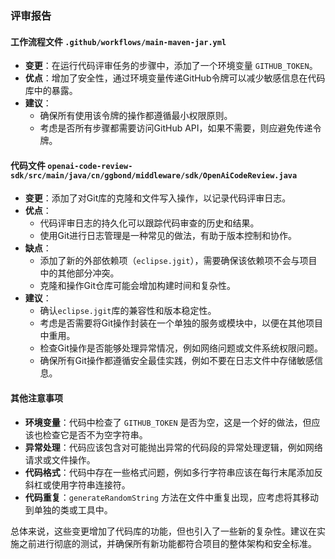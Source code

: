 ### 评审报告

#### 工作流程文件 `.github/workflows/main-maven-jar.yml`
- **变更**：在运行代码评审任务的步骤中，添加了一个环境变量 `GITHUB_TOKEN`。
- **优点**：增加了安全性，通过环境变量传递GitHub令牌可以减少敏感信息在代码库中的暴露。
- **建议**：
  - 确保所有使用该令牌的操作都遵循最小权限原则。
  - 考虑是否所有步骤都需要访问GitHub API，如果不需要，则应避免传递令牌。

#### 代码文件 `openai-code-review-sdk/src/main/java/cn/ggbond/middleware/sdk/OpenAiCodeReview.java`
- **变更**：添加了对Git库的克隆和文件写入操作，以记录代码评审日志。
- **优点**：
  - 代码评审日志的持久化可以跟踪代码审查的历史和结果。
  - 使用Git进行日志管理是一种常见的做法，有助于版本控制和协作。
- **缺点**：
  - 添加了新的外部依赖项（`eclipse.jgit`），需要确保该依赖项不会与项目中的其他部分冲突。
  - 克隆和操作Git仓库可能会增加构建时间和复杂性。
- **建议**：
  - 确认`eclipse.jgit`库的兼容性和版本稳定性。
  - 考虑是否需要将Git操作封装在一个单独的服务或模块中，以便在其他项目中重用。
  - 检查Git操作是否能够处理异常情况，例如网络问题或文件系统权限问题。
  - 确保所有Git操作都遵循安全最佳实践，例如不要在日志文件中存储敏感信息。

#### 其他注意事项
- **环境变量**：代码中检查了 `GITHUB_TOKEN` 是否为空，这是一个好的做法，但应该也检查它是否不为空字符串。
- **异常处理**：代码应该包含对可能抛出异常的代码段的异常处理逻辑，例如网络请求或文件操作。
- **代码格式**：代码中存在一些格式问题，例如多行字符串应该在每行末尾添加反斜杠或使用字符串连接符。
- **代码重复**：`generateRandomString` 方法在文件中重复出现，应考虑将其移动到单独的类或工具中。

总体来说，这些变更增加了代码库的功能，但也引入了一些新的复杂性。建议在实施之前进行彻底的测试，并确保所有新功能都符合项目的整体架构和安全标准。